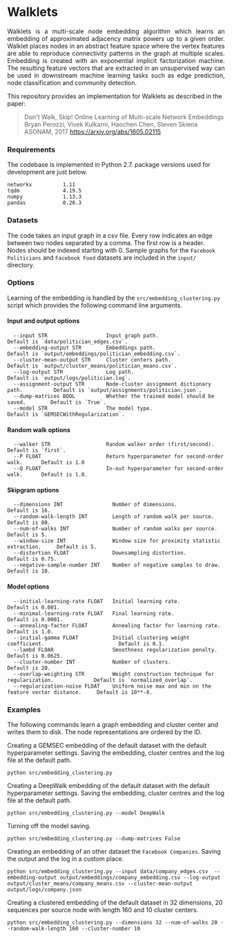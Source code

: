 Walklets
============================================
<p align="justify">
Walklets is a multi-scale node embedding algorithm which learns an embedding of approximated adjacency matrix powers up to a given order. Walklet places nodes in an abstract feature space where the vertex features are able to reproduce connectivity patterns in the graph at multiple scales. Embedding is created with an exponential implicit factorization machine. The resulting feature vectors that are extracted in an unsupervised way can be used in downstream machine learning tasks such as edge prediction, node classification and community detection.
</p>

This repository provides an implementation for Walklets as described in the paper:
> Don't Walk, Skip! Online Learning of Multi-scale Network Embeddings
> Bryan Perozzi, Vivek Kulkarni, Haochen Chen, Steven Skiena
> ASONAM, 2017
> https://arxiv.org/abs/1605.02115


### Requirements

The codebase is implemented in Python 2.7.
package versions used for development are just below.
```
networkx          1.11
tqdm              4.19.5
numpy             1.13.3
pandas            0.20.3
```

### Datasets

The code takes an input graph in a csv file. Every row indicates an edge between two nodes separated by a comma. The first row is a header. Nodes should be indexed starting with 0. Sample graphs for the `Facebook Politicians` and `Facebook Food` datasets are included in the  `input/` directory.

### Options

Learning of the embedding is handled by the `src/embedding_clustering.py` script which provides the following command line arguments.

#### Input and output options

```
  --input STR                   Input graph path.                                 Default is `data/politician_edges.csv`.
  --embedding-output STR        Embeddings path.                                  Default is `output/embeddings/politician_embedding.csv`.
  --cluster-mean-output STR     Cluster centers path.                             Default is `output/cluster_means/politician_means.csv`.
  --log-output STR              Log path.                                         Default is `output/logs/politician.log`.
  --assignment-output STR       Node-cluster assignment dictionary path.          Default is `output/assignments/politician.json`.
  --dump-matrices BOOL          Whether the trained model should be saved.        Default is `True`.
  --model STR                   The model type.                                   Default is `GEMSECWithRegularization`.
```


#### Random walk options

```
  --walker STR                  Random walker order (first/second).               Default is `first`.
  --P FLOAT                     Return hyperparameter for second-order walk.      Default is 1.0
  --Q FLOAT                     In-out hyperparameter for second-order walk.      Default is 1.0.
```

#### Skipgram options

```
  --dimensions INT                Number of dimensions.                               Default is 16.
  --random-walk-length INT        Length of random walk per source.                   Default is 80.
  --num-of-walks INT              Number of random walks per source.                  Default is 5.
  --window-size INT               Window size for proximity statistic extraction.     Default is 5.
  --distortion FLOAT              Downsampling distortion.                            Default is 0.75.
  --negative-sample-number INT    Number of negative samples to draw.                 Default is 10.
```

#### Model options

```
  --initial-learning-rate FLOAT   Initial learning rate.                                        Default is 0.001.
  --minimal-learning-rate FLOAT   Final learning rate.                                          Default is 0.0001.
  --annealing-factor FLOAT        Annealing factor for learning rate.                           Default is 1.0.
  --initial-gamma FLOAT           Initial clustering weight coefficient.                        Default is 0.1.
  --lambd FLOAR                   Smoothness regularization penalty.                            Default is 0.0625.
  --cluster-number INT            Number of clusters.                                           Default is 20.
  --overlap-weighting STR         Weight construction technique for regularization.             Default is `normalized_overlap`.
  --regularization-noise FLOAT    Uniform noise max and min on the feature vector distance.     Default is 10**-8.
```

### Examples

The following commands learn a graph embedding and cluster center and writes them to disk. The node representations are ordered by the ID.

Creating a GEMSEC embedding of the default dataset with the default hyperparameter settings. Saving the embedding, cluster centres and the log file at the default path.

```
python src/embedding_clustering.py
```
Creating a DeepWalk embedding of the default dataset with the default hyperparameter settings. Saving the embedding, cluster centres and the log file at the default path.

```
python src/embedding_clustering.py --model DeepWalk
```

Turning off the model saving.

```
python src/embedding_clustering.py --dump-matrices False
```

Creating an embedding of an other dataset the `Facebook Companies`. Saving the output and the log in a custom place.

```
python src/embedding_clustering.py --input data/company_edges.csv  --embedding-output output/embeddings/company_embedding.csv --log-output output/cluster_means/company_means.csv --cluster-mean-output output/logs/company.json
```

Creating a clustered embedding of the default dataset in 32 dimensions, 20 sequences per source node with length 160 and 10 cluster centers.

```
python src/embedding_clustering.py --dimensions 32 --num-of-walks 20 --random-walk-length 160 --cluster-number 10
```
